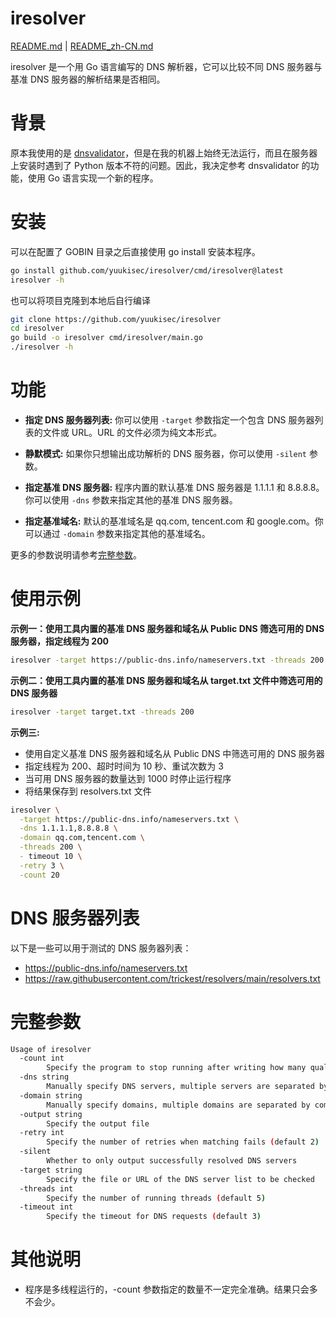 # iresolver

[README.md](./README.md) | [README_zh-CN.md](./README_zh-CN.md)

iresolver 是一个用 Go 语言编写的 DNS 解析器，它可以比较不同 DNS 服务器与基准 DNS 服务器的解析结果是否相同。

# 背景

原本我使用的是 [dnsvalidator](https://github.com/vortexau/dnsvalidator)，但是在我的机器上始终无法运行，而且在服务器上安装时遇到了 Python 版本不符的问题。因此，我决定参考 dnsvalidator 的功能，使用 Go 语言实现一个新的程序。

# 安装

可以在配置了 GOBIN 目录之后直接使用 go install 安装本程序。

```bash
go install github.com/yuukisec/iresolver/cmd/iresolver@latest
iresolver -h
```

也可以将项目克隆到本地后自行编译

```bash
git clone https://github.com/yuukisec/iresolver
cd iresolver
go build -o iresolver cmd/iresolver/main.go
./iresolver -h
```

# 功能

- **指定 DNS 服务器列表:** 你可以使用 `-target` 参数指定一个包含 DNS 服务器列表的文件或 URL。URL 的文件必须为纯文本形式。

- **静默模式:** 如果你只想输出成功解析的 DNS 服务器，你可以使用 `-silent` 参数。

- **指定基准 DNS 服务器:** 程序内置的默认基准 DNS 服务器是 1.1.1.1 和 8.8.8.8。你可以使用 `-dns` 参数来指定其他的基准 DNS 服务器。

- **指定基准域名:** 默认的基准域名是 qq.com, tencent.com 和 google.com。你可以通过 `-domain` 参数来指定其他的基准域名。

更多的参数说明请参考[完整参数](#完整参数)。

# 使用示例

**示例一：使用工具内置的基准 DNS 服务器和域名从 Public DNS 筛选可用的 DNS 服务器，指定线程为 200**

```bash
iresolver -target https://public-dns.info/nameservers.txt -threads 200
```

**示例二：使用工具内置的基准 DNS 服务器和域名从 target.txt 文件中筛选可用的 DNS 服务器**

```bash
iresolver -target target.txt -threads 200
```

**示例三:**

- 使用自定义基准 DNS 服务器和域名从 Public DNS 中筛选可用的 DNS 服务器
- 指定线程为 200、超时时间为 10 秒、重试次数为 3
-  当可用 DNS 服务器的数量达到 1000 时停止运行程序
- 将结果保存到 resolvers.txt 文件

```bash
iresolver \
  -target https://public-dns.info/nameservers.txt \
  -dns 1.1.1.1,8.8.8.8 \
  -domain qq.com,tencent.com \
  -threads 200 \
  - timeout 10 \
  -retry 3 \
  -count 20
```

# DNS 服务器列表

以下是一些可以用于测试的 DNS 服务器列表：

- https://public-dns.info/nameservers.txt
- https://raw.githubusercontent.com/trickest/resolvers/main/resolvers.txt

# 完整参数

```bash
Usage of iresolver
  -count int
    	Specify the program to stop running after writing how many qualified domain servers (default 65535)
  -dns string
    	Manually specify DNS servers, multiple servers are separated by commas (default "1.1.1.1,8.8.8.8")
  -domain string
    	Manually specify domains, multiple domains are separated by commas (default "qq.com,tencent.com")
  -output string
    	Specify the output file
  -retry int
    	Specify the number of retries when matching fails (default 2)
  -silent
    	Whether to only output successfully resolved DNS servers
  -target string
    	Specify the file or URL of the DNS server list to be checked
  -threads int
    	Specify the number of running threads (default 5)
  -timeout int
    	Specify the timeout for DNS requests (default 3)
```

# 其他说明

- 程序是多线程运行的，-count 参数指定的数量不一定完全准确。结果只会多不会少。